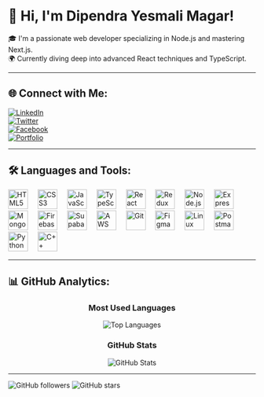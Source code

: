# 👋 Hi, I'm Dipendra Yesmali Magar!

🎓 I'm a passionate web developer specializing in Node.js and mastering Next.js.  
🌍 Currently diving deep into advanced React techniques and TypeScript.

---

## 🌐 Connect with Me:

[![LinkedIn](https://img.shields.io/badge/LinkedIn-0077B5?style=for-the-badge&logo=linkedin&logoColor=white)](https://www.linkedin.com/in/dipendra-yesmali-magar-50007b262)  
[![Twitter](https://img.shields.io/badge/Twitter-1DA1F2?style=for-the-badge&logo=twitter&logoColor=white)](https://x.com/MagaraYasmali)  
[![Facebook](https://img.shields.io/badge/Facebook-1877F2?style=for-the-badge&logo=facebook&logoColor=white)](https://www.facebook.com/dipendrayesmali.magar.1)  
[![Portfolio](https://img.shields.io/badge/Portfolio-000000?style=for-the-badge&logo=vercel&logoColor=white)](https://dipendramagar.vercel.app/)

---

## 🛠️ Languages and Tools:<div align="left">
  <!-- Web Technologies -->
  <img src="https://cdn.jsdelivr.net/gh/devicons/devicon/icons/html5/html5-original.svg" height="40" alt="HTML5" />
  <img width="12" />
  <img src="https://cdn.jsdelivr.net/gh/devicons/devicon/icons/css3/css3-original.svg" height="40" alt="CSS3" />
  <img width="12" />
  <img src="https://cdn.jsdelivr.net/gh/devicons/devicon/icons/javascript/javascript-original.svg" height="40" alt="JavaScript" />
  <img width="12" />
  <img src="https://cdn.jsdelivr.net/gh/devicons/devicon/icons/typescript/typescript-original.svg" height="40" alt="TypeScript" />
  <img width="12" />

  <!-- Frameworks & Libraries -->
  <img src="https://cdn.jsdelivr.net/gh/devicons/devicon/icons/react/react-original.svg" height="40" alt="React" />
  <img width="12" />
  <img src="https://cdn.jsdelivr.net/gh/devicons/devicon/icons/redux/redux-original.svg" height="40" alt="Redux" />
  <img width="12" />
  <img src="https://cdn.jsdelivr.net/gh/devicons/devicon/icons/nodejs/nodejs-original.svg" height="40" alt="Node.js" />
  <img width="12" />
  <img src="https://cdn.jsdelivr.net/gh/devicons/devicon/icons/express/express-original.svg" height="40" alt="Express.js" />
  <img width="12" />

  <!-- Cloud & Databases -->
  <img src="https://cdn.jsdelivr.net/gh/devicons/devicon/icons/mongodb/mongodb-original.svg" height="40" alt="MongoDB" />
  <img width="12" />
  <img src="https://cdn.jsdelivr.net/gh/devicons/devicon/icons/firebase/firebase-plain.svg" height="40" alt="Firebase" />
  <img width="12" />
  <img src="https://raw.githubusercontent.com/supabase/supabase/master/packages/common/assets/images/supabase-logo.svg" height="40" alt="Supabase" />
  <img width="12" />
  <img src="https://cdn.jsdelivr.net/gh/devicons/devicon/icons/amazonwebservices/amazonwebservices-original.svg" height="40" alt="AWS" />
  <img width="12" />

  <!-- Version Control & Tools -->
  <img src="https://cdn.jsdelivr.net/gh/devicons/devicon/icons/git/git-original.svg" height="40" alt="Git" />
  <img width="12" />
  <img src="https://cdn.jsdelivr.net/gh/devicons/devicon/icons/figma/figma-original.svg" height="40" alt="Figma" />
  <img width="12" />
  <img src="https://cdn.jsdelivr.net/gh/devicons/devicon/icons/linux/linux-original.svg" height="40" alt="Linux" />
  <img width="12" />
  <img src="https://cdn.jsdelivr.net/gh/devicons/devicon/icons/postman/postman-original.svg" height="40" alt="Postman" />
  <img width="12" />
  <img src="https://cdn.jsdelivr.net/gh/devicons/devicon/icons/python/python-original.svg" height="40" alt="Python" />
  <img width="12" />
  <img src="https://cdn.jsdelivr.net/gh/devicons/devicon/icons/cplusplus/cplusplus-original.svg" height="40" alt="C++" />
</div>


---

## 📊 GitHub Analytics:

<div align="center">
  <h3>Most Used Languages</h3>
  <img src="https://github-readme-stats.vercel.app/api/top-langs/?username=ydipen111&layout=compact&theme=transparent&hide_border=true&title_color=2F80ED&text_color=000000&langs_count=8&card_width=450" alt="Top Languages" />
  <h3>GitHub Stats</h3>
  <img src="https://github-readme-stats.vercel.app/api?username=ydipen111&show_icons=true&theme=transparent&hide_border=true&title_color=2F80ED&text_color=000000&icon_color=2F80ED" alt="GitHub Stats" />
</div>

---

![GitHub followers](https://img.shields.io/github/followers/ydipen111?style=social)
![GitHub stars](https://img.shields.io/github/stars/ydipen111?style=social)
